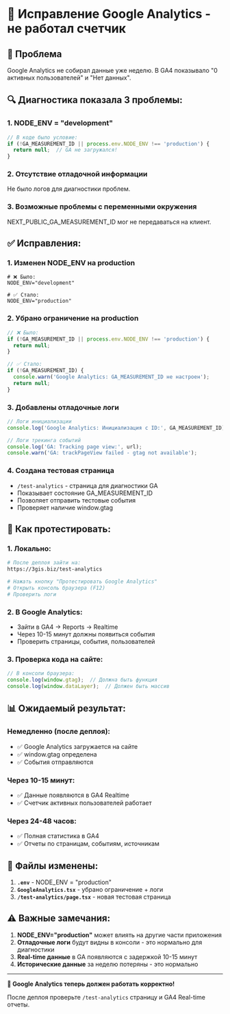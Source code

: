 # 🔧 Исправление Google Analytics - не работал счетчик

## 🚨 Проблема
Google Analytics не собирал данные уже неделю. В GA4 показывало "0 активных пользователей" и "Нет данных".

## 🔍 Диагностика показала 3 проблемы:

### 1. **NODE_ENV = "development"** 
```typescript
// В коде было условие:
if (!GA_MEASUREMENT_ID || process.env.NODE_ENV !== 'production') {
  return null;  // GA не загружался!
}
```

### 2. **Отсутствие отладочной информации**
Не было логов для диагностики проблем.

### 3. **Возможные проблемы с переменными окружения**
NEXT_PUBLIC_GA_MEASUREMENT_ID мог не передаваться на клиент.

## ✅ Исправления:

### 1. **Изменен NODE_ENV на production**
```env
# ❌ Было:
NODE_ENV="development"

# ✅ Стало:
NODE_ENV="production"
```

### 2. **Убрано ограничение на production**
```typescript
// ❌ Было:
if (!GA_MEASUREMENT_ID || process.env.NODE_ENV !== 'production') {
  return null;
}

// ✅ Стало:
if (!GA_MEASUREMENT_ID) {
  console.warn('Google Analytics: GA_MEASUREMENT_ID не настроен');
  return null;
}
```

### 3. **Добавлены отладочные логи**
```typescript
// Логи инициализации
console.log('Google Analytics: Инициализация с ID:', GA_MEASUREMENT_ID);

// Логи трекинга событий
console.log('GA: Tracking page view:', url);
console.warn('GA: trackPageView failed - gtag not available');
```

### 4. **Создана тестовая страница**
- `/test-analytics` - страница для диагностики GA
- Показывает состояние GA_MEASUREMENT_ID
- Позволяет отправить тестовые события
- Проверяет наличие window.gtag

## 🧪 Как протестировать:

### 1. **Локально:**
```bash
# После деплоя зайти на:
https://3gis.biz/test-analytics

# Нажать кнопку "Протестировать Google Analytics"
# Открыть консоль браузера (F12)
# Проверить логи
```

### 2. **В Google Analytics:**
- Зайти в GA4 → Reports → Realtime
- Через 10-15 минут должны появиться события
- Проверить страницы, события, пользователей

### 3. **Проверка кода на сайте:**
```javascript
// В консоли браузера:
console.log(window.gtag);  // Должна быть функция
console.log(window.dataLayer);  // Должен быть массив
```

## 📊 Ожидаемый результат:

### Немедленно (после деплоя):
- ✅ Google Analytics загружается на сайте
- ✅ window.gtag определена
- ✅ События отправляются

### Через 10-15 минут:
- ✅ Данные появляются в GA4 Realtime
- ✅ Счетчик активных пользователей работает

### Через 24-48 часов:
- ✅ Полная статистика в GA4
- ✅ Отчеты по страницам, событиям, источникам

## 🔧 Файлы изменены:

1. **`.env`** - NODE_ENV = "production"
2. **`GoogleAnalytics.tsx`** - убрано ограничение + логи
3. **`/test-analytics/page.tsx`** - новая тестовая страница

## ⚠️ Важные замечания:

1. **NODE_ENV="production"** может влиять на другие части приложения
2. **Отладочные логи** будут видны в консоли - это нормально для диагностики
3. **Real-time данные** в GA появляются с задержкой 10-15 минут
4. **Исторические данные** за неделю потеряны - это нормально

---

**🎉 Google Analytics теперь должен работать корректно!**

После деплоя проверьте `/test-analytics` страницу и GA4 Real-time отчеты.
